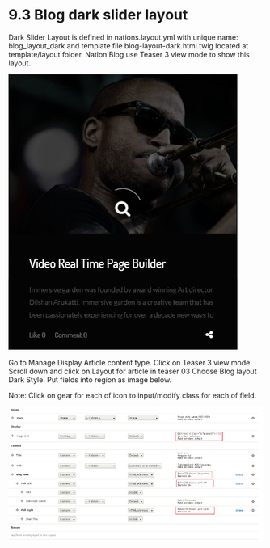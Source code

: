# 9.3 Blog dark slider layout

Dark Slider Layout is defined in nations.layout.yml with unique name: blog\_layout\_dark and template file blog-layout-dark.html.twig located at template/layout folder. Nation Blog use Teaser 3 view mode to show this layout.

![](.gitbook/assets/blog-dark-style.png)



Go to Manage Display Article content type. Click on Teaser 3 view mode. Scroll down and click on Layout for article in teaser 03 Choose Blog layout Dark Style. Put fields into region as image below.

Note: Click on gear for each of icon to input/modify class for each of field.

![](.gitbook/assets/blog-dark-ds-configuration.png)


